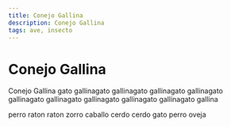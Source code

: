 ```yaml
---
title: Conejo Gallina
description: Conejo Gallina
tags: ave, insecto
---
```


# Conejo Gallina

Conejo Gallina gato gallinagato gallinagato gallinagato gallinagato gallinagato gallinagato gallinagato gallinagato gallinagato gallina

perro raton raton zorro caballo cerdo cerdo gato perro oveja